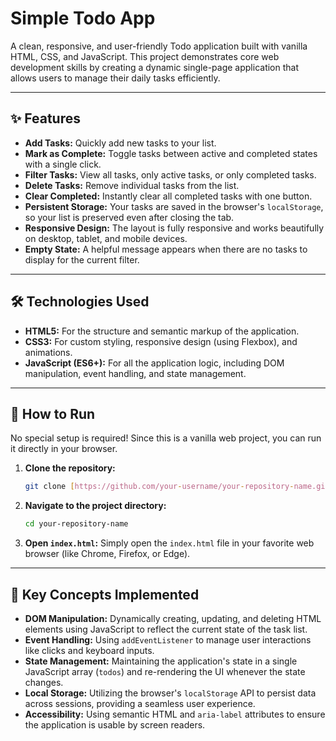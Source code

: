 # Simple Todo App

A clean, responsive, and user-friendly Todo application built with vanilla HTML, CSS, and JavaScript. This project demonstrates core web development skills by creating a dynamic single-page application that allows users to manage their daily tasks efficiently.

---

## ✨ Features

* **Add Tasks:** Quickly add new tasks to your list.
* **Mark as Complete:** Toggle tasks between active and completed states with a single click.
* **Filter Tasks:** View all tasks, only active tasks, or only completed tasks.
* **Delete Tasks:** Remove individual tasks from the list.
* **Clear Completed:** Instantly clear all completed tasks with one button.
* **Persistent Storage:** Your tasks are saved in the browser's `localStorage`, so your list is preserved even after closing the tab.
* **Responsive Design:** The layout is fully responsive and works beautifully on desktop, tablet, and mobile devices.
* **Empty State:** A helpful message appears when there are no tasks to display for the current filter.

---

## 🛠️ Technologies Used

* **HTML5:** For the structure and semantic markup of the application.
* **CSS3:** For custom styling, responsive design (using Flexbox), and animations.
* **JavaScript (ES6+):** For all the application logic, including DOM manipulation, event handling, and state management.

---

## 🚀 How to Run

No special setup is required! Since this is a vanilla web project, you can run it directly in your browser.

1.  **Clone the repository:**
    ```bash
    git clone [https://github.com/your-username/your-repository-name.git](https://github.com/your-username/your-repository-name.git)
    ```
2.  **Navigate to the project directory:**
    ```bash
    cd your-repository-name
    ```
3.  **Open `index.html`:**
    Simply open the `index.html` file in your favorite web browser (like Chrome, Firefox, or Edge).

---

## 🔑 Key Concepts Implemented

* **DOM Manipulation:** Dynamically creating, updating, and deleting HTML elements using JavaScript to reflect the current state of the task list.
* **Event Handling:** Using `addEventListener` to manage user interactions like clicks and keyboard inputs.
* **State Management:** Maintaining the application's state in a single JavaScript array (`todos`) and re-rendering the UI whenever the state changes.
* **Local Storage:** Utilizing the browser's `localStorage` API to persist data across sessions, providing a seamless user experience.
* **Accessibility:** Using semantic HTML and `aria-label` attributes to ensure the application is usable by screen readers.
